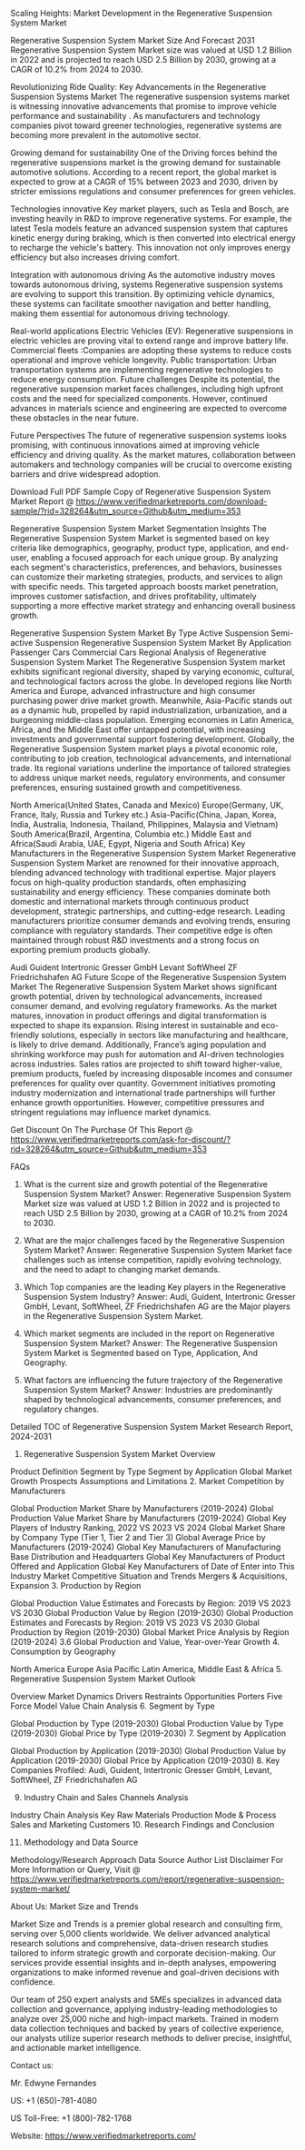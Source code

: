 Scaling Heights: Market Development in the Regenerative Suspension System Market


Regenerative Suspension System Market Size And Forecast 2031
Regenerative Suspension System Market size was valued at USD 1.2 Billion in 2022 and is projected to reach USD 2.5 Billion by 2030, growing at a CAGR of 10.2% from 2024 to 2030.

Revolutionizing Ride Quality: Key Advancements in the Regenerative Suspension Systems Market
The regenerative suspension systems market is witnessing innovative advancements that promise to improve vehicle performance and sustainability . As manufacturers and technology companies pivot toward greener technologies, regenerative systems are becoming more prevalent in the automotive sector.

Growing demand for sustainability
One of the Driving forces behind the regenerative suspensions market is the growing demand for sustainable automotive solutions. According to a recent report, the global market is expected to grow at a CAGR of 15% between 2023 and 2030, driven by stricter emissions regulations and consumer preferences for green vehicles.

Technologies innovative
Key market players, such as Tesla and Bosch, are investing heavily in R&D to improve regenerative systems. For example, the latest Tesla models feature an advanced suspension system that captures kinetic energy during braking, which is then converted into electrical energy to recharge the vehicle's battery. This innovation not only improves energy efficiency but also increases driving comfort.

Integration with autonomous driving
As the automotive industry moves towards autonomous driving, systems Regenerative suspension systems are evolving to support this transition. By optimizing vehicle dynamics, these systems can facilitate smoother navigation and better handling, making them essential for autonomous driving technology.

Real-world applications
Electric Vehicles (EV): Regenerative suspensions in electric vehicles are proving vital to extend range and improve battery life.
Commercial fleets :Companies are adopting these systems to reduce costs operational and improve vehicle longevity.
Public transportation: Urban transportation systems are implementing regenerative technologies to reduce energy consumption.
Future challenges
Despite its potential, the regenerative suspension market faces challenges, including high upfront costs and the need for specialized components. However, continued advances in materials science and engineering are expected to overcome these obstacles in the near future.

Future Perspectives
The future of regenerative suspension systems looks promising, with continuous innovations aimed at improving vehicle efficiency and driving quality. As the market matures, collaboration between automakers and technology companies will be crucial to overcome existing barriers and drive widespread adoption.

Download Full PDF Sample Copy of Regenerative Suspension System Market Report @ https://www.verifiedmarketreports.com/download-sample/?rid=328264&utm_source=Github&utm_medium=353

Regenerative Suspension System Market Segmentation Insights
The Regenerative Suspension System Market is segmented based on key criteria like demographics, geography, product type, application, and end-user, enabling a focused approach for each unique group. By analyzing each segment's characteristics, preferences, and behaviors, businesses can customize their marketing strategies, products, and services to align with specific needs. This targeted approach boosts market penetration, improves customer satisfaction, and drives profitability, ultimately supporting a more effective market strategy and enhancing overall business growth.

Regenerative Suspension System Market By Type
Active Suspension
Semi-active Suspension
Regenerative Suspension System Market By Application
Passenger Cars
Commercial Cars
Regional Analysis of Regenerative Suspension System Market
The Regenerative Suspension System market exhibits significant regional diversity, shaped by varying economic, cultural, and technological factors across the globe. In developed regions like North America and Europe, advanced infrastructure and high consumer purchasing power drive market growth. Meanwhile, Asia-Pacific stands out as a dynamic hub, propelled by rapid industrialization, urbanization, and a burgeoning middle-class population. Emerging economies in Latin America, Africa, and the Middle East offer untapped potential, with increasing investments and governmental support fostering development. Globally, the Regenerative Suspension System market plays a pivotal economic role, contributing to job creation, technological advancements, and international trade. Its regional variations underline the importance of tailored strategies to address unique market needs, regulatory environments, and consumer preferences, ensuring sustained growth and competitiveness.

North America(United States, Canada and Mexico)
Europe(Germany, UK, France, Italy, Russia and Turkey etc.)
Asia-Pacific(China, Japan, Korea, India, Australia, Indonesia, Thailand, Philippines, Malaysia and Vietnam)
South America(Brazil, Argentina, Columbia etc.)
Middle East and Africa(Saudi Arabia, UAE, Egypt, Nigeria and South Africa)
Key Manufacturers in the Regenerative Suspension System Market
Regenerative Suspension System Market are renowned for their innovative approach, blending advanced technology with traditional expertise. Major players focus on high-quality production standards, often emphasizing sustainability and energy efficiency. These companies dominate both domestic and international markets through continuous product development, strategic partnerships, and cutting-edge research. Leading manufacturers prioritize consumer demands and evolving trends, ensuring compliance with regulatory standards. Their competitive edge is often maintained through robust R&D investments and a strong focus on exporting premium products globally.

Audi
Guident
Intertronic Gresser GmbH
Levant
SoftWheel
ZF Friedrichshafen AG
Future Scope of the Regenerative Suspension System Market
The Regenerative Suspension System Market shows significant growth potential, driven by technological advancements, increased consumer demand, and evolving regulatory frameworks. As the market matures, innovation in product offerings and digital transformation is expected to shape its expansion. Rising interest in sustainable and eco-friendly solutions, especially in sectors like manufacturing and healthcare, is likely to drive demand. Additionally, France’s aging population and shrinking workforce may push for automation and AI-driven technologies across industries. Sales ratios are projected to shift toward higher-value, premium products, fueled by increasing disposable incomes and consumer preferences for quality over quantity. Government initiatives promoting industry modernization and international trade partnerships will further enhance growth opportunities. However, competitive pressures and stringent regulations may influence market dynamics.

Get Discount On The Purchase Of This Report @ https://www.verifiedmarketreports.com/ask-for-discount/?rid=328264&utm_source=Github&utm_medium=353

FAQs
1. What is the current size and growth potential of the Regenerative Suspension System Market?
Answer: Regenerative Suspension System Market size was valued at USD 1.2 Billion in 2022 and is projected to reach USD 2.5 Billion by 2030, growing at a CAGR of 10.2% from 2024 to 2030.

2. What are the major challenges faced by the Regenerative Suspension System Market?
Answer: Regenerative Suspension System Market face challenges such as intense competition, rapidly evolving technology, and the need to adapt to changing market demands.

3. Which Top companies are the leading Key players in the Regenerative Suspension System Industry?
Answer: Audi, Guident, Intertronic Gresser GmbH, Levant, SoftWheel, ZF Friedrichshafen AG are the Major players in the Regenerative Suspension System Market.

4. Which market segments are included in the report on Regenerative Suspension System Market?
Answer: The Regenerative Suspension System Market is Segmented based on Type, Application, And Geography.

5. What factors are influencing the future trajectory of the Regenerative Suspension System Market?
Answer: Industries are predominantly shaped by technological advancements, consumer preferences, and regulatory changes.

Detailed TOC of Regenerative Suspension System Market Research Report, 2024-2031
1. Regenerative Suspension System Market Overview

Product Definition
Segment by Type
Segment by Application
Global Market Growth Prospects
Assumptions and Limitations
2. Market Competition by Manufacturers

Global Production Market Share by Manufacturers (2019-2024)
Global Production Value Market Share by Manufacturers (2019-2024)
Global Key Players of Industry Ranking, 2022 VS 2023 VS 2024
Global Market Share by Company Type (Tier 1, Tier 2 and Tier 3)
Global Average Price by Manufacturers (2019-2024)
Global Key Manufacturers of Manufacturing Base Distribution and Headquarters
Global Key Manufacturers of Product Offered and Application
Global Key Manufacturers of Date of Enter into This Industry
Market Competitive Situation and Trends
Mergers & Acquisitions, Expansion
3. Production by Region

Global Production Value Estimates and Forecasts by Region: 2019 VS 2023 VS 2030
Global Production Value by Region (2019-2030)
Global Production Estimates and Forecasts by Region: 2019 VS 2023 VS 2030
Global Production by Region (2019-2030)
Global Market Price Analysis by Region (2019-2024) 3.6 Global Production and Value, Year-over-Year Growth
4. Consumption by Geography

North America
Europe
Asia Pacific
Latin America, Middle East & Africa
5. Regenerative Suspension System Market Outlook

Overview
Market Dynamics
Drivers
Restraints
Opportunities
Porters Five Force Model
Value Chain Analysis 
6. Segment by Type

Global Production by Type (2019-2030)
Global Production Value by Type (2019-2030)
Global Price by Type (2019-2030)
7. Segment by Application

Global Production by Application (2019-2030)
Global Production Value by Application (2019-2030)
Global Price by Application (2019-2030)
8. Key Companies Profiled: Audi, Guident, Intertronic Gresser GmbH, Levant, SoftWheel, ZF Friedrichshafen AG

9. Industry Chain and Sales Channels Analysis

Industry Chain Analysis
Key Raw Materials
Production Mode & Process
Sales and Marketing
Customers
10. Research Findings and Conclusion

11. Methodology and Data Source

Methodology/Research Approach
Data Source
Author List
Disclaimer
For More Information or Query, Visit @ https://www.verifiedmarketreports.com/report/regenerative-suspension-system-market/

About Us: Market Size and Trends

Market Size and Trends is a premier global research and consulting firm, serving over 5,000 clients worldwide. We deliver advanced analytical research solutions and comprehensive, data-driven research studies tailored to inform strategic growth and corporate decision-making. Our services provide essential insights and in-depth analyses, empowering organizations to make informed revenue and goal-driven decisions with confidence.

Our team of 250 expert analysts and SMEs specializes in advanced data collection and governance, applying industry-leading methodologies to analyze over 25,000 niche and high-impact markets. Trained in modern data collection techniques and backed by years of collective experience, our analysts utilize superior research methods to deliver precise, insightful, and actionable market intelligence.

Contact us:

Mr. Edwyne Fernandes

US: +1 (650)-781-4080

US Toll-Free: +1 (800)-782-1768

Website: https://www.verifiedmarketreports.com/

